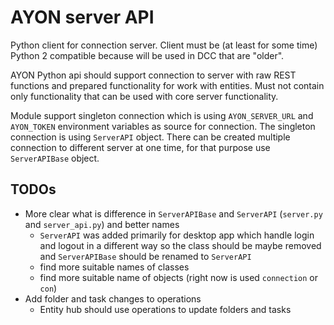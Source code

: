 # AYON server API
Python client for connection server. Client must be (at least for some time) Python 2 compatible because will be used in DCC that are "older".

AYON Python api should support connection to server with raw REST functions and prepared functionality for work with entities. Must not contain only functionality that can be used with core server functionality.

Module support singleton connection which is using `AYON_SERVER_URL` and `AYON_TOKEN` environment variables as source for connection. The singleton connection is using `ServerAPI` object. There can be created multiple connection to different server at one time, for that purpose use `ServerAPIBase` object. 

## TODOs
- More clear what is difference in `ServerAPIBase` and `ServerAPI` (`server.py` and `server_api.py`) and better names
    - `ServerAPI` was added primarily for desktop app which handle login and logout in a different way so the class should be maybe removed and `ServerAPIBase` should be renamed to `ServerAPI`
    - find more suitable names of classes
    - find more suitable name of objects (right now is used `connection` or `con`)
- Add folder and task changes to operations
  - Entity hub should use operations to update folders and tasks 
  